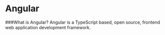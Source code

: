 # Angular
###What is Angular?
Angular is a TypeScript based, open source, frontend web application development framework.
